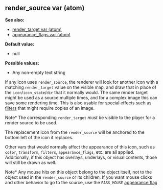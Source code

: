 ## render_source var (atom)
**See also:**
*   [render_target var (atom)](/ref/atom/var/render_target.md) 
*   [appearance_flags var (atom)](/ref/atom/var/appearance_flags.md) 
<!-- -->
**Default value:**
*   null
<!-- -->
**Possible values:**
*   Any non-empty text string


If any icon uses `render_source`, the renderer will look for
another icon with a matching `render_target` value on the visible map,
and draw that in place of the `icon`/`icon_state`/`dir` that it normally
would. The same render target might be used as a source multiple times,
and for a complex image this can save some rendering time. This is also
usable for special effects such as [filters](/ref/%7Bnotes%7D/filters.md)  that
might require copies of an image. 

Note* The corresponding
`render_target` *must* be visible to the player for a render source to
be used. 

The replacement icon from the `render_source` will be
anchored to the bottom left of the icon it replaces. 

Other vars
that would normally affect the appearance of this icon, such as `color`,
`transform`, `filters`, `appearance_flags`, etc. are all applied.
Additionally, if this object has overlays, underlays, or visual
contents, those will still be drawn as well. 

Note* Any mouse
hits on this object belong to the object itself, not to the object used
in the `render_source` or its children. If you want mouse clicks and
other behavior to go to the source, use the `PASS_MOUSE` [appearance
flag](/ref/atom/var/appearance_flags.md) 